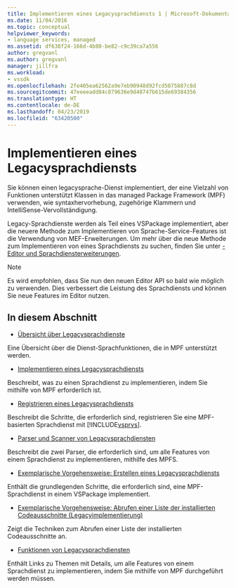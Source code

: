 ```yaml
---
title: Implementieren eines Legacysprachdiensts 1 | Microsoft-Dokumentation
ms.date: 11/04/2016
ms.topic: conceptual
helpviewer_keywords:
- language services, managed
ms.assetid: df638f24-166d-4b80-be82-c9c39ca7a556
author: gregvanl
ms.author: gregvanl
manager: jillfra
ms.workload:
- vssdk
ms.openlocfilehash: 2fe405ea62562a9e7eb90948d92fcd5075887c8d
ms.sourcegitcommit: 47eeeeadd84c879636e9d48747b615de69384356
ms.translationtype: HT
ms.contentlocale: de-DE
ms.lasthandoff: 04/23/2019
ms.locfileid: "63420500"
---
```

# <a name="implementing-a-legacy-language-service"></a>Implementieren eines Legacysprachdiensts
Sie können einen legacysprache-Dienst implementiert, der eine Vielzahl von Funktionen unterstützt Klassen in das managed Package Framework (MPF) verwenden, wie syntaxhervorhebung, zugehörige Klammern und IntelliSense-Vervollständigung.

 Legacy-Sprachdienste werden als Teil eines VSPackage implementiert, aber die neuere Methode zum Implementieren von Sprache-Service-Features ist die Verwendung von MEF-Erweiterungen. Um mehr über die neue Methode zum Implementieren von eines Sprachdiensts zu suchen, finden Sie unter [-Editor und Sprachdiensterweiterungen](../../extensibility/editor-and-language-service-extensions.md).

> [!NOTE]
> Es wird empfohlen, dass Sie nun den neuen Editor API so bald wie möglich zu verwenden. Dies verbessert die Leistung des Sprachdiensts und können Sie neue Features im Editor nutzen.

## <a name="in-this-section"></a>In diesem Abschnitt
- [Übersicht über Legacysprachdienste](../../extensibility/internals/legacy-language-service-overview.md)

 Eine Übersicht über die Dienst-Sprachfunktionen, die in MPF unterstützt werden.

- [Implementieren eines Legacysprachdiensts](../../extensibility/internals/implementing-a-legacy-language-service2.md)

 Beschreibt, was zu einen Sprachdienst zu implementieren, indem Sie mithilfe von MPF erforderlich ist.

- [Registrieren eines Legacysprachdiensts](../../extensibility/internals/registering-a-legacy-language-service1.md)

 Beschreibt die Schritte, die erforderlich sind, registrieren Sie eine MPF-basierten Sprachdienst mit [!INCLUDE[vsprvs](../../code-quality/includes/vsprvs_md.md)].

- [Parser und Scanner von Legacysprachdiensten](../../extensibility/internals/legacy-language-service-parser-and-scanner.md)

 Beschreibt die zwei Parser, die erforderlich sind, um alle Features von einem Sprachdienst zu implementieren, mithilfe des MPFS.

- [Exemplarische Vorgehensweise: Erstellen eines Legacysprachdiensts](../../extensibility/internals/walkthrough-creating-a-legacy-language-service.md)

 Enthält die grundlegenden Schritte, die erforderlich sind, eine MPF-Sprachdienst in einem VSPackage implementiert.

- [Exemplarische Vorgehensweise: Abrufen einer Liste der installierten Codeausschnitte (Legacyimplementierung)](../../extensibility/internals/walkthrough-getting-a-list-of-installed-code-snippets-legacy-implementation.md)

 Zeigt die Techniken zum Abrufen einer Liste der installierten Codeausschnitte an.

- [Funktionen von Legacysprachdiensten](../../extensibility/internals/legacy-language-service-features1.md)

 Enthält Links zu Themen mit Details, um alle Features von einem Sprachdienst zu implementieren, indem Sie mithilfe von MPF durchgeführt werden müssen.
